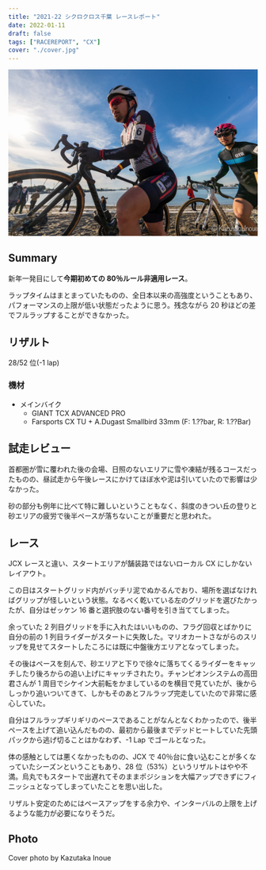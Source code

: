 ```yaml
---
title: "2021-22 シクロクロス千葉 レースレポート"
date: 2022-01-11
draft: false
tags: ["RACEREPORT", "CX"]
cover: "./cover.jpg"
---
```


![cover](./cover.jpg)

## Summary

新年一発目にして**今期初めての 80％ルール非適用レース**。

ラップタイムはまとまっていたものの、全日本以来の高強度ということもあり、パフォーマンスの上限が低い状態だったように思う。残念ながら 20 秒ほどの差でフルラップすることができなかった。

## リザルト

28/52 位(-1 lap)

### 機材

- メインバイク
  - GIANT TCX ADVANCED PRO
  - Farsports CX TU + A.Dugast Smallbird 33mm (F: 1.??bar, R: 1.??Bar)

## 試走レビュー

首都圏が雪に覆われた後の会場、日照のないエリアに雪や凍結が残るコースだったものの、昼試走から午後レースにかけてほぼ水や泥は引いていたので影響は少なかった。

砂の部分も例年に比べて特に難しいということもなく、斜度のきつい丘の登りと砂エリアの疲労で後半ペースが落ちないことが重要だと思われた。

## レース

JCX レースと違い、スタートエリアが舗装路ではないローカル CX にしかないレイアウト。

この日はスタートグリッド内がバッチリ泥でぬかるんでおり、場所を選ばなければグリップが怪しいという状態。なるべく乾いている左のグリッドを選びたかったが、自分はゼッケン 16 番と選択肢のない番号を引き当ててしまった。

余っていた 2 列目グリッドを手に入れたはいいものの、フラグ回収とばかりに自分の前の 1 列目ライダーがスタートに失敗した。マリオカートさながらのスリップを見せてスタートしたころには既に中盤後方エリアとなってしまった。

その後はペースを刻んで、砂エリアと下りで徐々に落ちてくるライダーをキャッチしたり後ろからの追い上げにキャッチされたり。チャンピオンシステムの高田君さんが 1 周目でシケイン大前転をかましているのを横目で見ていたが、後からしっかり追いついてきて、しかもそのあとフルラップ完走していたので非常に感心していた。

自分はフルラップギリギリのペースであることがなんとなくわかったので、後半ペースを上げて追い込んだものの、最初から最後までデッドヒートしていた先頭パックから逃げ切ることはかなわず、-1 Lap でゴールとなった。

体の感触としては悪くなかったものの、JCX で 40％台に食い込むことが多くなっていたシーズンということもあり、28 位（53%）というリザルトはやや不満。烏丸でもスタートで出遅れてそのままポジションを大幅アップできずにフィニッシュとなってしまっていたことを思い出した。

リザルト安定のためにはペースアップをする余力や、インターバルの上限を上げるような能力が必要になりそうだ。

## Photo

Cover photo by Kazutaka Inoue
